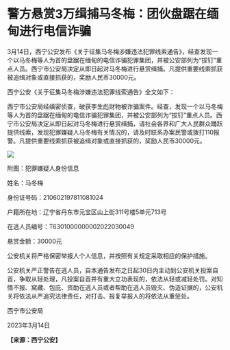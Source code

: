 # 警方悬赏3万缉捕马冬梅：团伙盘踞在缅甸进行电信诈骗

3月14日，西宁公安发布《关于征集马冬梅涉嫌违法犯罪线索通告》，经查发现一个以马冬梅等人为首的盘踞在缅甸的电信诈骗犯罪集团，并被公安部列为“拔钉”重点人员。西宁市公安局决定从即日起对马冬梅进行悬赏缉捕。凡提供重要线索抓获被追缉对象或直接抓获的，奖励人民币30000元。

西宁公安《关于征集马冬梅涉嫌违法犯罪线索通告》全文如下：

西宁市公安局经缜密侦查，破获李生彪财物被诈骗案件。经查，发现一个以马冬梅等人为首的盘踞在缅甸的电信诈骗犯罪集团，并被公安部列为“拔钉”重点人员。西宁市公安局决定从即日起对马冬梅进行悬赏缉捕，请社会各界和广大人民群众踊跃提供线索，发现犯罪嫌疑人马冬梅有关情况的，请及时联系办案民警或拨打110报警。凡提供重要线索抓获被追缉对象或直接抓获的，奖励人民币30000元。

![](https://inews.gtimg.com/om_bt/Oj7cW1OTGtvVVnILK5bSioMy8kxWBCCeuCdkS0FZdGkSkAA/1000)

附图：犯罪嫌疑人身份信息

姓名：马冬梅

身份证号码：210602197811081024

户籍所在地：辽宁省丹东市元宝区山上街311号楼5单元713号

在逃人员编号：T6301000000002022030049

悬赏金额：30000元

公安机关将严格保密举报人个人信息，并按照有关规定采取相应的保护措施。

公安机关严正警告在逃人员，自本通告发布之日起30日内主动到公安机关投案自首，争取从轻处理，凡投案自首并有重大立功表现的，依法从轻或减轻处罚。对知情不报、窝藏、包庇、资助在逃人员或者帮助在逃人员毁灭、伪造证据的，公安机关将依法从严追究法律责任，对打击、报复举报人的将依法从重惩处。

西宁市公安局

2023年3月14日

**【来源：西宁公安】**

